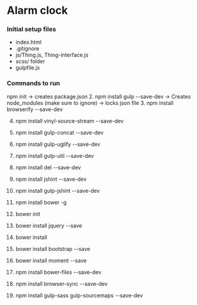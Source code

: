 # Alarm clock

### Initial setup files
* index.html
* .gitignore
* js/Thing.js, Thing-interface.js
* scss/ folder
* gulpfile.js

### Commands to run
npm init  -> creates package.json
2. npm install gulp --save-dev
  -> Creates node_modules (make sure to ignore)
  -> locks json file
3. npm install browserify --save-dev

4. npm install vinyl-source-stream --save-dev

5.  npm install gulp-concat --save-dev  

6. npm install gulp-uglify --save-dev

7. npm install gulp-util --save-dev

8. npm install del --save-dev

9. npm install jshint --save-dev

10. npm install gulp-jshint --save-dev

11. npm install bower -g

12.  bower init

13. bower install jquery --save

14. bower install

15. bower install bootstrap --save

16. bower install moment --save

17. npm install bower-files --save-dev

18. npm install browser-sync --save-dev

19. npm install gulp-sass gulp-sourcemaps --save-dev
